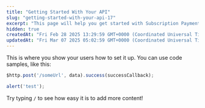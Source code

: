 ```yaml
---
title: "Getting Started With Your API"
slug: "getting-started-with-your-api-17"
excerpt: "This page will help you get started with Subscription Payments."
hidden: true
createdAt: "Fri Feb 28 2025 13:29:59 GMT+0000 (Coordinated Universal Time)"
updatedAt: "Fri Mar 07 2025 05:02:59 GMT+0000 (Coordinated Universal Time)"
---
```

This is where you show your users how to set it up. You can use code samples, like this:

```javascript
$http.post('/someUrl', data).success(successCallback);

alert('test');
```

Try typing `/` to see how easy it is to add more content!
